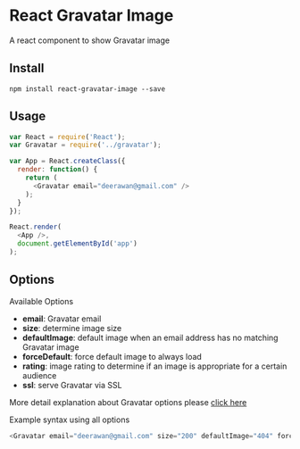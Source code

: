 React Gravatar Image
================================
A react component to show Gravatar image

## Install
```
npm install react-gravatar-image --save
```

## Usage
```javascript
var React = require('React');
var Gravatar = require('../gravatar');

var App = React.createClass({
  render: function() {
    return (
      <Gravatar email="deerawan@gmail.com" />
    );
  }
});

React.render(
  <App />,
  document.getElementById('app')
);
```

## Options

Available Options

- **email**: Gravatar email
- **size**: determine image size
- **defaultImage**: default image when an email address has no matching Gravatar image
- **forceDefault**: force default image to always load
- **rating**: image rating to determine if an image is appropriate for a certain audience
- **ssl**: serve Gravatar via SSL

More detail explanation about Gravatar options please [click here](http://en.gravatar.com/site/implement/images/)

Example syntax using all options

```javascript
<Gravatar email="deerawan@gmail.com" size="200" defaultImage="404" forceDefault="y" rating="pg" ssl="true" />
```

